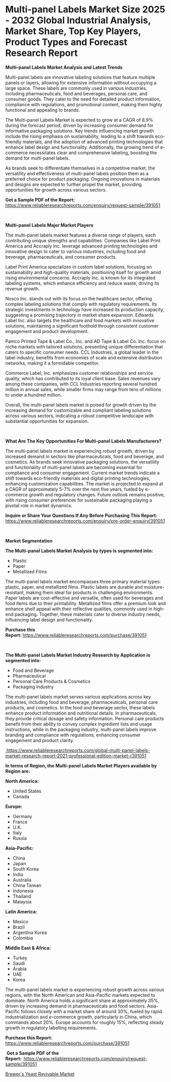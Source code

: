 <p><h1>Multi-panel Labels Market Size 2025 - 2032 Global Industrial Analysis, Market Share, Top Key Players, Product Types and Forecast Research Report</h1></p><p><strong>Multi-panel Labels Market Analysis and Latest Trends</strong></p>
<p><p>Multi-panel labels are innovative labeling solutions that feature multiple panels or layers, allowing for extensive information without occupying a large space. These labels are commonly used in various industries, including pharmaceuticals, food and beverages, personal care, and consumer goods. They cater to the need for detailed product information, compliance with regulations, and promotional content, making them highly functional and appealing to brands.</p><p>The Multi-panel Labels Market is expected to grow at a CAGR of 8.9% during the forecast period, driven by increasing consumer demand for informative packaging solutions. Key trends influencing market growth include the rising emphasis on sustainability, leading to a shift towards eco-friendly materials, and the adoption of advanced printing technologies that enhance label design and functionality. Additionally, the growing trend of e-commerce necessitates clear and comprehensive labeling, boosting the demand for multi-panel labels. </p><p>As brands seek to differentiate themselves in a competitive market, the versatility and effectiveness of multi-panel labels position them as a preferred choice for product packaging. Ongoing innovations in materials and designs are expected to further propel the market, providing opportunities for growth across various sectors.</p></p>
<p><strong>Get a Sample PDF of the Report:&nbsp;</strong> <a href="https://www.reliableresearchreports.com/enquiry/request-sample/391051?utm_campaign=3362&utm_medium=2&utm_source=Github&utm_content=ia&utm_term=29032025&utm_id=multi-panel-labels">https://www.reliableresearchreports.com/enquiry/request-sample/391051</a></p>
<p>&nbsp;</p>
<p><strong>Multi-panel Labels Major Market Players</strong></p>
<p><p>The multi-panel labels market features a diverse range of players, each contributing unique strengths and capabilities. Companies like Label Print America and Accraply Inc. leverage advanced printing technologies and innovative design to cater to various industries, including food and beverage, pharmaceuticals, and consumer products. </p><p>Label Print America specializes in custom label solutions, focusing on sustainability and high-quality materials, positioning itself for growth amid rising environmental concerns. Accraply Inc. is known for its integrated labeling systems, which enhance efficiency and reduce waste, driving its revenue growth. </p><p>Nosco Inc. stands out with its focus on the healthcare sector, offering complex labeling solutions that comply with regulatory requirements. Its strategic investments in technology have increased its production capacity, suggesting a promising trajectory in market share expansion. Edwards Label Inc. also targets the healthcare and food markets with innovative solutions, maintaining a significant foothold through consistent customer engagement and product development. </p><p>Pamco Printed Tape & Label Co., Inc. and AD Tape & Label Co. Inc. focus on niche markets with tailored solutions, presenting unique differentiation that caters to specific consumer needs. CCL Industries, a global leader in the label industry, benefits from economies of scale and extensive distribution networks, making it a formidable competitor. </p><p>Commerce Label, Inc. emphasizes customer relationships and service quality, which has contributed to its loyal client base. Sales revenues vary among these companies, with CCL Industries reporting several hundred million in annual sales, while smaller firms may range from tens of millions to under a hundred million.</p><p>Overall, the multi-panel labels market is poised for growth driven by the increasing demand for customizable and compliant labeling solutions across various sectors, indicating a robust competitive landscape with substantial opportunities for expansion.</p></p>
<p>&nbsp;</p>
<p><strong>What Are The Key Opportunities For Multi-panel Labels Manufacturers?</strong></p>
<p><p>The multi-panel labels market is experiencing robust growth, driven by increased demand in sectors like pharmaceuticals, food and beverage, and cosmetics. As brands seek innovative packaging solutions, the versatility and functionality of multi-panel labels are becoming essential for compliance and consumer engagement. Current market trends indicate a shift towards eco-friendly materials and digital printing technologies, enhancing customization capabilities. The market is projected to expand at a CAGR of approximately 5-7% over the next five years, fueled by e-commerce growth and regulatory changes. Future outlook remains positive, with rising consumer preferences for sustainable packaging playing a pivotal role in market dynamics.</p></p>
<p><strong>Inquire or Share Your Questions If Any Before Purchasing This Report:</strong> <a href="https://www.reliableresearchreports.com/enquiry/pre-order-enquiry/391051?utm_campaign=3362&utm_medium=2&utm_source=Github&utm_content=ia&utm_term=29032025&utm_id=multi-panel-labels">https://www.reliableresearchreports.com/enquiry/pre-order-enquiry/391051</a></p>
<p>&nbsp;</p>
<p><strong>Market Segmentation</strong></p>
<p><strong>The Multi-panel Labels Market Analysis by types is segmented into:</strong></p>
<p><ul><li>Plastic</li><li>Paper</li><li>Metallized Films</li></ul></p>
<p><p>The multi-panel labels market encompasses three primary material types: plastic, paper, and metallized films. Plastic labels are durable and moisture-resistant, making them ideal for products in challenging environments. Paper labels are cost-effective and versatile, often used for beverages and food items due to their printability. Metallized films offer a premium look and enhance shelf appeal with their reflective qualities, commonly used in high-end packaging. Together, these materials cater to diverse industry needs, influencing label design and functionality.</p></p>
<p><strong>Purchase this Report:&nbsp;</strong><a href="https://www.reliableresearchreports.com/purchase/391051?utm_campaign=3362&utm_medium=2&utm_source=Github&utm_content=ia&utm_term=29032025&utm_id=multi-panel-labels">https://www.reliableresearchreports.com/purchase/391051</a></p>
<p>&nbsp;</p>
<p><strong>The Multi-panel Labels Market Industry Research by Application is segmented into:</strong></p>
<p><ul><li>Food and Beverage</li><li>Pharmaceutical</li><li>Personal Care Products & Cosmetics</li><li>Packaging Industry</li></ul></p>
<p><p>The multi-panel labels market serves various applications across key industries, including food and beverage, pharmaceuticals, personal care products, and cosmetics. In the food and beverage sector, these labels enhance product information and nutritional details. In pharmaceuticals, they provide critical dosage and safety information. Personal care products benefit from their ability to convey complex ingredient lists and usage instructions, while in the packaging industry, multi-panel labels improve branding and compliance with regulations, enhancing consumer engagement and product clarity.</p></p>
<p><a href="https://www.reliableresearchreports.com/global-multi-panel-labels-market-research-report-2021-professional-edition-market-r391051?utm_campaign=3362&utm_medium=2&utm_source=Github&utm_content=ia&utm_term=29032025&utm_id=multi-panel-labels">&nbsp;https://www.reliableresearchreports.com/global-multi-panel-labels-market-research-report-2021-professional-edition-market-r391051</a></p>
<p><strong>In terms of Region, the Multi-panel Labels Market Players available by Region are:</strong></p>
<p>
    <p> <strong> North America: </strong>
        <ul>
            <li>United States</li>
            <li>Canada</li>
        </ul>
        </p> 
    <p> <strong> Europe: </strong>
        <ul>
            <li>Germany</li>
            <li>France</li>
            <li>U.K.</li>
            <li>Italy</li>
            <li>Russia</li>
        </ul>
        </p> 
    <p> <strong> Asia-Pacific: </strong>
        <ul>
            <li>China</li>
            <li>Japan</li>
            <li>South Korea</li>
            <li>India</li>
            <li>Australia</li>
            <li>China Taiwan</li>
            <li>Indonesia</li>
            <li>Thailand</li>
            <li>Malaysia</li>
        </ul>
        </p> 
    <p> <strong> Latin America: </strong>
        <ul>
            <li>Mexico</li>
            <li>Brazil</li>
            <li>Argentina Korea</li>
            <li>Colombia</li>
        </ul>
        </p> 
    <p> <strong> Middle East & Africa: </strong>
        <ul>
            <li>Turkey</li>
            <li>Saudi</li>
            <li>Arabia</li>
            <li>UAE</li>
            <li>Korea</li>
        </ul>
    </p>
    </p>
<p><p>The multi-panel labels market is experiencing robust growth across various regions, with the North American and Asia-Pacific markets expected to dominate. North America holds a significant share at approximately 35%, driven by increasing demand in pharmaceuticals and food sectors. Asia-Pacific follows closely with a market share of around 30%, fueled by rapid industrialization and e-commerce growth, particularly in China, which commands about 20%. Europe accounts for roughly 15%, reflecting steady growth in regulatory labelling requirements.</p></p>
<p><strong>Purchase this Report: </strong><a href="https://www.reliableresearchreports.com/purchase/391051?utm_campaign=3362&utm_medium=2&utm_source=Github&utm_content=ia&utm_term=29032025&utm_id=multi-panel-labels">https://www.reliableresearchreports.com/purchase/391051</a></p>
<p>&nbsp;<strong>Get a Sample PDF of the Report:&nbsp;&nbsp;</strong><a href="https://www.reliableresearchreports.com/enquiry/request-sample/391051?utm_campaign=3362&utm_medium=2&utm_source=Github&utm_content=ia&utm_term=29032025&utm_id=multi-panel-labels">https://www.reliableresearchreports.com/enquiry/request-sample/391051</a></p>
<p><strong></strong></p>
<p><p><a href="https://github.com/iquiseeboli/Market-Research-Report-List-1/blob/main/brewers-yeast-revivable-market.md?utm_campaign=3362&utm_medium=2&utm_source=Github&utm_content=ia&utm_term=29032025&utm_id=multi-panel-labels">Brewer`s Yeast Revivable Market</a></p></p>